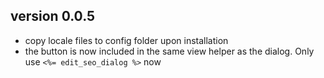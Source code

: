 ## version 0.0.5
- copy locale files to config folder upon installation
- the button is now included in the same view helper as the dialog. Only use `<%= edit_seo_dialog %>` now
